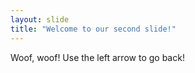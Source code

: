 ```yaml
---
layout: slide
title: "Welcome to our second slide!"
---
```

Woof, woof!
Use the left arrow to go back!
